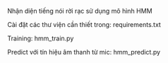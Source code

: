 Nhận diện tiếng nói rời rạc sử dụng mô hình HMM

Cài đặt các thư viện cần thiết trong: requirements.txt

Training: hmm_train.py

Predict với tín hiệu âm thanh từ mic: hmm_predict.py


